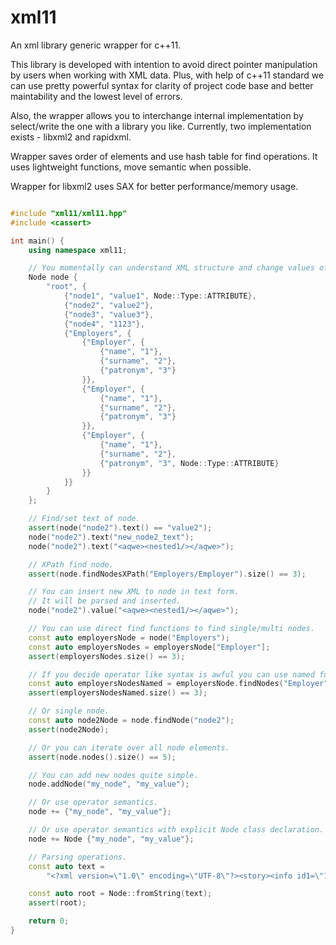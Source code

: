 # xml11
An xml library generic wrapper for c++11.

This library is developed with intention to avoid direct pointer manipulation by
users when working with XML data.
Plus, with help of c++11 standard we can use pretty powerful syntax for clarity
of project code base and better maintability and the lowest level of errors.

Also, the wrapper allows you to interchange internal implementation by
select/write the one with a library you like.
Currently, two implementation exists - libxml2 and rapidxml.

Wrapper saves order of elements and use hash table for find operations.
It uses lightweight functions, move semantic when possible.

Wrapper for libxml2 uses SAX for better performance/memory usage.

```c++

#include "xml11/xml11.hpp"
#include <cassert>

int main() {
    using namespace xml11;

    // You momentally can understand XML structure and change values of it.
    Node node {
        "root", {
            {"node1", "value1", Node::Type::ATTRIBUTE},
            {"node2", "value2"},
            {"node3", "value3"},
            {"node4", "1123"},
            {"Employers", {
                {"Employer", {
                    {"name", "1"},
                    {"surname", "2"},
                    {"patronym", "3"}
                }},
                {"Employer", {
                    {"name", "1"},
                    {"surname", "2"},
                    {"patronym", "3"}
                }},
                {"Employer", {
                    {"name", "1"},
                    {"surname", "2"},
                    {"patronym", "3", Node::Type::ATTRIBUTE}
                }}
            }}
        }
    };

    // Find/set text of node.
    assert(node("node2").text() == "value2");
    node("node2").text("new_node2_text");
    node("node2").text("<aqwe><nested1/></aqwe>");

    // XPath find node.
    assert(node.findNodesXPath("Employers/Employer").size() == 3);

    // You can insert new XML to node in text form.
    // It will be parsed and inserted.
    node("node2").value("<aqwe><nested1/></aqwe>");

    // You can use direct find functions to find single/multi nodes.
    const auto employersNode = node("Employers");
    const auto employersNodes = employersNode["Employer"];
    assert(employersNodes.size() == 3);

    // If you decide operator like syntax is awful you can use named function.
    const auto employersNodesNamed = employersNode.findNodes("Employer");
    assert(employersNodesNamed.size() == 3);

    // Or single node.
    const auto node2Node = node.findNode("node2");
    assert(node2Node);

    // Or you can iterate over all node elements.
    assert(node.nodes().size() == 5);

    // You can add new nodes quite simple.
    node.addNode("my_node", "my_value");

    // Or use operator semantics.
    node += {"my_node", "my_value"};

    // Or use operator semantics with explicit Node class declaration.
    node += Node {"my_node", "my_value"};

    // Parsing operations.
    const auto text =
        "<?xml version=\"1.0\" encoding=\"UTF-8\"?><story><info id1=\"123456789\" id2=\"555\"><author id3=\"009\">John Fleck</author><date>June 2, 2002</date><keyword>example</keyword></info><body><headline>This is the headline</headline><para>Para1</para><para>Para2</para><para>Para3</para><nested1><nested2 id=\"\">nested2 text фыв</nested2></nested1></body><ebook/><ebook/></story>";

    const auto root = Node::fromString(text);
    assert(root);

    return 0;
}

```
